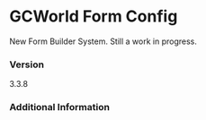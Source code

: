 # GCWorld Form Config

New Form Builder System.  Still a work in progress.




### Version
3.3.8

### Additional Information
